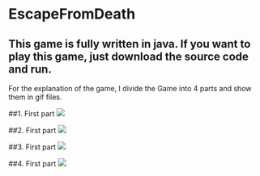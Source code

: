 # EscapeFromDeath
## This game is fully written in java. If you want to play this game, just download the source code and run.

For the explanation of the game, I divide the Game into 4 parts and show them in gif files.

##1. First part
![](forReadME/1.gif)

##2. First part
![](forReadME/2.gif)

##3. First part
![](forReadME/3.gif)

##4. First part
![](forReadME/4.gif)
 
